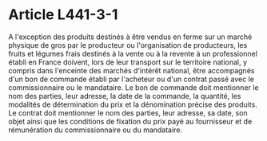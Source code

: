 # Article L441-3-1

A l'exception des produits destinés à être vendus en ferme sur un marché physique de gros par le producteur ou l'organisation de producteurs, les fruits et légumes frais destinés à la vente ou à la revente à un professionnel établi en France doivent, lors de leur transport sur le territoire national, y compris dans l'enceinte des marchés d'intérêt national, être accompagnés d'un bon de commande établi par l'acheteur ou d'un contrat passé avec le commissionnaire ou le mandataire. Le bon de commande doit mentionner le nom des parties, leur adresse, la date de la commande, la quantité, les modalités de détermination du prix et la dénomination précise des produits. Le contrat doit mentionner le nom des parties, leur adresse, sa date, son objet ainsi que les conditions de fixation du prix payé au fournisseur et de rémunération du commissionnaire ou du mandataire.
